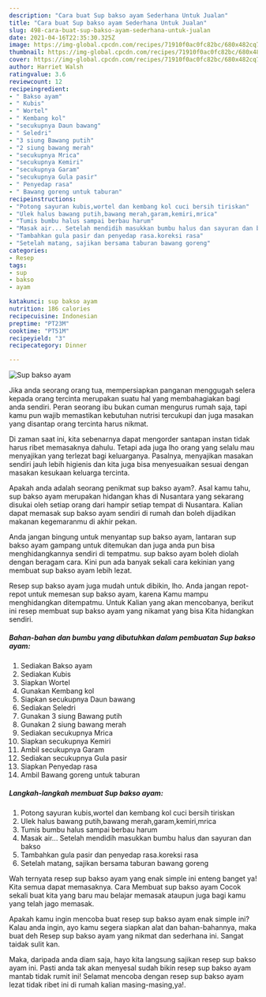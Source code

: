 ```yaml
---
description: "Cara buat Sup bakso ayam Sederhana Untuk Jualan"
title: "Cara buat Sup bakso ayam Sederhana Untuk Jualan"
slug: 498-cara-buat-sup-bakso-ayam-sederhana-untuk-jualan
date: 2021-04-16T22:35:30.325Z
image: https://img-global.cpcdn.com/recipes/71910f0ac0fc82bc/680x482cq70/sup-bakso-ayam-foto-resep-utama.jpg
thumbnail: https://img-global.cpcdn.com/recipes/71910f0ac0fc82bc/680x482cq70/sup-bakso-ayam-foto-resep-utama.jpg
cover: https://img-global.cpcdn.com/recipes/71910f0ac0fc82bc/680x482cq70/sup-bakso-ayam-foto-resep-utama.jpg
author: Harriet Walsh
ratingvalue: 3.6
reviewcount: 12
recipeingredient:
- " Bakso ayam"
- " Kubis"
- " Wortel"
- " Kembang kol"
- "secukupnya Daun bawang"
- " Seledri"
- "3 siung Bawang putih"
- "2 siung bawang merah"
- "secukupnya Mrica"
- "secukupnya Kemiri"
- "secukupnya Garam"
- "secukupnya Gula pasir"
- " Penyedap rasa"
- " Bawang goreng untuk taburan"
recipeinstructions:
- "Potong sayuran kubis,wortel dan kembang kol cuci bersih tiriskan"
- "Ulek halus bawang putih,bawang merah,garam,kemiri,mrica"
- "Tumis bumbu halus sampai berbau harum"
- "Masak air... Setelah mendidih masukkan bumbu halus dan sayuran dan bakso"
- "Tambahkan gula pasir dan penyedap rasa.koreksi rasa"
- "Setelah matang, sajikan bersama taburan bawang goreng"
categories:
- Resep
tags:
- sup
- bakso
- ayam

katakunci: sup bakso ayam 
nutrition: 186 calories
recipecuisine: Indonesian
preptime: "PT23M"
cooktime: "PT51M"
recipeyield: "3"
recipecategory: Dinner

---
```



![Sup bakso ayam](https://img-global.cpcdn.com/recipes/71910f0ac0fc82bc/680x482cq70/sup-bakso-ayam-foto-resep-utama.jpg)

Jika anda seorang orang tua, mempersiapkan panganan menggugah selera kepada orang tercinta merupakan suatu hal yang membahagiakan bagi anda sendiri. Peran seorang ibu bukan cuman mengurus rumah saja, tapi kamu pun wajib memastikan kebutuhan nutrisi tercukupi dan juga masakan yang disantap orang tercinta harus nikmat.

Di zaman  saat ini, kita sebenarnya dapat mengorder santapan instan tidak harus ribet memasaknya dahulu. Tetapi ada juga lho orang yang selalu mau menyajikan yang terlezat bagi keluarganya. Pasalnya, menyajikan masakan sendiri jauh lebih higienis dan kita juga bisa menyesuaikan sesuai dengan masakan kesukaan keluarga tercinta. 



Apakah anda adalah seorang penikmat sup bakso ayam?. Asal kamu tahu, sup bakso ayam merupakan hidangan khas di Nusantara yang sekarang disukai oleh setiap orang dari hampir setiap tempat di Nusantara. Kalian dapat memasak sup bakso ayam sendiri di rumah dan boleh dijadikan makanan kegemaranmu di akhir pekan.

Anda jangan bingung untuk menyantap sup bakso ayam, lantaran sup bakso ayam gampang untuk ditemukan dan juga anda pun bisa menghidangkannya sendiri di tempatmu. sup bakso ayam boleh diolah dengan beragam cara. Kini pun ada banyak sekali cara kekinian yang membuat sup bakso ayam lebih lezat.

Resep sup bakso ayam juga mudah untuk dibikin, lho. Anda jangan repot-repot untuk memesan sup bakso ayam, karena Kamu mampu menghidangkan ditempatmu. Untuk Kalian yang akan mencobanya, berikut ini resep membuat sup bakso ayam yang nikamat yang bisa Kita hidangkan sendiri.

<!--inarticleads1-->

##### Bahan-bahan dan bumbu yang dibutuhkan dalam pembuatan Sup bakso ayam:

1. Sediakan  Bakso ayam
1. Sediakan  Kubis
1. Siapkan  Wortel
1. Gunakan  Kembang kol
1. Siapkan secukupnya Daun bawang
1. Sediakan  Seledri
1. Gunakan 3 siung Bawang putih
1. Gunakan 2 siung bawang merah
1. Sediakan secukupnya Mrica
1. Siapkan secukupnya Kemiri
1. Ambil secukupnya Garam
1. Sediakan secukupnya Gula pasir
1. Siapkan  Penyedap rasa
1. Ambil  Bawang goreng untuk taburan




<!--inarticleads2-->

##### Langkah-langkah membuat Sup bakso ayam:

1. Potong sayuran kubis,wortel dan kembang kol cuci bersih tiriskan
1. Ulek halus bawang putih,bawang merah,garam,kemiri,mrica
1. Tumis bumbu halus sampai berbau harum
1. Masak air... Setelah mendidih masukkan bumbu halus dan sayuran dan bakso
1. Tambahkan gula pasir dan penyedap rasa.koreksi rasa
1. Setelah matang, sajikan bersama taburan bawang goreng




Wah ternyata resep sup bakso ayam yang enak simple ini enteng banget ya! Kita semua dapat memasaknya. Cara Membuat sup bakso ayam Cocok sekali buat kita yang baru mau belajar memasak ataupun juga bagi kamu yang telah jago memasak.

Apakah kamu ingin mencoba buat resep sup bakso ayam enak simple ini? Kalau anda ingin, ayo kamu segera siapkan alat dan bahan-bahannya, maka buat deh Resep sup bakso ayam yang nikmat dan sederhana ini. Sangat taidak sulit kan. 

Maka, daripada anda diam saja, hayo kita langsung sajikan resep sup bakso ayam ini. Pasti anda tak akan menyesal sudah bikin resep sup bakso ayam mantab tidak rumit ini! Selamat mencoba dengan resep sup bakso ayam lezat tidak ribet ini di rumah kalian masing-masing,ya!.

